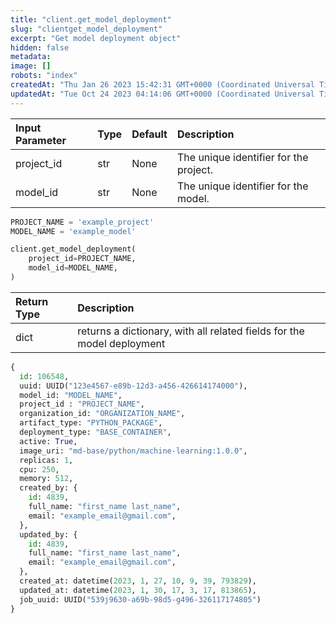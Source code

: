 ```yaml
---
title: "client.get_model_deployment"
slug: "clientget_model_deployment"
excerpt: "Get model deployment object"
hidden: false
metadata: 
image: []
robots: "index"
createdAt: "Thu Jan 26 2023 15:42:31 GMT+0000 (Coordinated Universal Time)"
updatedAt: "Tue Oct 24 2023 04:14:06 GMT+0000 (Coordinated Universal Time)"
---
```

| Input Parameter | Type | Default | Description                            |
| :-------------- | :--- | :------ | :------------------------------------- |
| project_id      | str  | None    | The unique identifier for the project. |
| model_id        | str  | None    | The unique identifier for the model.   |

```python
PROJECT_NAME = 'example_project'
MODEL_NAME = 'example_model'

client.get_model_deployment(
    project_id=PROJECT_NAME,
    model_id=MODEL_NAME,
)
```



| Return Type | Description                                                            |
| :---------- | :--------------------------------------------------------------------- |
| dict        | returns a dictionary, with all related fields for the model deployment |

```python Response
{
  id: 106548,
  uuid: UUID("123e4567-e89b-12d3-a456-426614174000"),
  model_id: "MODEL_NAME",
  project_id : "PROJECT_NAME",
  organization_id: "ORGANIZATION_NAME",
  artifact_type: "PYTHON_PACKAGE",
  deployment_type: "BASE_CONTAINER",
  active: True,
  image_uri: "md-base/python/machine-learning:1.0.0",
  replicas: 1,
  cpu: 250,
  memory: 512,
  created_by: {
    id: 4839,
    full_name: "first_name last_name",
    email: "example_email@gmail.com",
  },
  updated_by: {
    id: 4839,
    full_name: "first_name last_name",
    email: "example_email@gmail.com",
  },
  created_at: datetime(2023, 1, 27, 10, 9, 39, 793829),
  updated_at: datetime(2023, 1, 30, 17, 3, 17, 813865),
  job_uuid: UUID("539j9630-a69b-98d5-g496-326117174805")
}
```